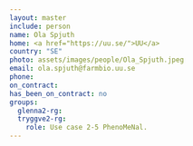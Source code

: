 ```yaml
---
layout: master
include: person
name: Ola Spjuth
home: <a href="https://uu.se/">UU</a>
country: "SE"
photo: assets/images/people/Ola_Spjuth.jpeg
email: ola.spjuth@farmbio.uu.se
phone:
on_contract:
has_been_on_contract: no
groups:
  glenna2-rg:
  tryggve2-rg:
    role: Use case 2-5 PhenoMeNal.
---
```

